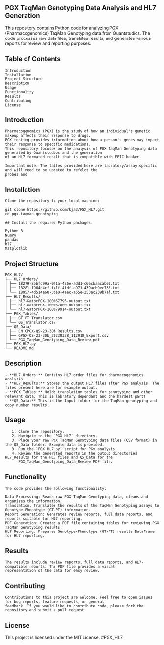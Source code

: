 ## PGX TaqMan Genotyping Data Analysis and HL7 Generation

This repository contains Python code for analyzing PGX (Pharmacogenomics) TaqMan Genotyping data from Quantstudios. The code processes raw data files, translates results, and generates various reports for review and reporting purposes.

## Table of Contents

    Introduction
    Installation
    Project Structure    
    Description
    Usage
    Functionality
    Results
    Contributing
    License

## Introduction

    Pharmacogenomics (PGX) is the study of how an individual's genetic makeup affects their response to drugs. 
    PGX testing provides information about how a person's genes may impact their response to specific medications. 
    This repository focuses on the analysis of PGX TaqMan Genotyping data generated by Quantstudios and the generation 
    of an HL7 formated result that is compatible with EPIC beaker.
    
    Important note: The tables provided here are labratory/assay specific and will need to be updated to refelct the 
    probes and 


## Installation

    Clone the repository to your local machine:

    git clone https://github.com/kja3/PGX_HL7.git
    cd pgx-taqman-genotyping

    ## Install the required Python packages:

    Python 3
    NumPy
    pandas
    hl7
    Matplotlib

## Project Structure
    
    PGX_HL7/
    ├── HL7_Orders/
    │ ├── 18279-85bfc99a-0f1a-426e-add1-c6ecbaacab03.txt
    │ ├── 18281-f964c4cf-f41f-4fdf-a971-439acb9ec736.txt
    │ └── 18957-4d514a60-3de0-4aec-a55e-253ac239b7af.txt
    ├── HL7_Results/
    │ ├── hl7-GatorPGX-100067795-output.txt
    │ ├── hl7-GatorPGX-100067800-output.txt
    │ └── hl7-GatorPGX-100079914-output.txt
    ├── PGX_Tables/
    │ ├── GT_PT_Translator.csv
    │ └── QS_Translator.csv
    ├── QS_Data/
    │ ├── CN GPGX-QS-23-30b Results.csv
    │ ├── GPGX-QS-23-30b_20230328_112910_Export.csv
    │ └── PGX_TaqMan_Genotyping_Data_Review.pdf
    ├── PGX_HL7.py
    └── README.md

## Description

    - **HL7_Orders:** Contains HL7 order files for pharmacogenomics analysis.
    - **HL7_Results:** Stores the output HL7 files after PGx analysis. The files present here are for example output.
    - **PGX_Tables:** Holds translation tables for genotyping and other relevant data. This is labratory dependant and the hardest part! 
    - **QS_Data:** This is the Input folder for the TaqMan genotyping and copy number results.

## Usage

       1. Clone the repository.
       2. Navigate to the `PGX_HL7` directory.
       3. Place your raw PGX TaqMan Genotyping data files (CSV format) in the QS_Data folder. Example data is provided.
       3. Run the `PGX_HL7.py` script for PGx analysis.
       4. Review the generated reports in the output directories HL7_Results for the HL7 files and QS_Data for the 
          PGX_TaqMan_Genotyping_Data_Review PDF file.

   
## Functionality

    The code provides the following functionality:

    Data Processing: Reads raw PGX TaqMan Genotyping data, cleans and organizes the information.
    Translation: Translates the results of the TaqMan Genotyping assays to Genotype-Phenotype (GT-PT) information.
    Report Generation: Generates review reports, full data reports, and reports suitable for HL7 reporting.
    PDF Generation: Creates a PDF file containing tables for reviewing PGX TaqMan Genotyping results.
    HL7 Reporting: Prepares Genotype-Phenotype (GT-PT) results DataFrame for HL7 reporting.

## Results

    The results include review reports, full data reports, and HL7-compatible reports. The PDF file provides a visual 
    representation of the data for easy review.
    
## Contributing
    
    Contributions to this project are welcome. Feel free to open issues for bug reports, feature requests, or general 
    feedback. If you would like to contribute code, please fork the repository and submit a pull request.

## License

This project is licensed under the MIT License. #PGX_HL7

